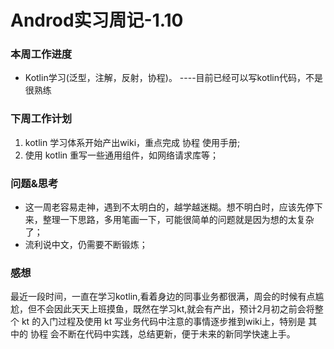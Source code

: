 # Androd实习周记-1.10

### 本周工作进度

- Kotlin学习(泛型，注解，反射，协程)。  ----目前已经可以写kotlin代码，不是很熟练

### 下周工作计划

1. kotlin 学习体系开始产出wiki，重点完成 协程 使用手册;
2. 使用 kotlin 重写一些通用组件，如网络请求库等；

### 问题&思考

- 这一周老容易走神，遇到不太明白的，越学越迷糊。想不明白时，应该先停下来，整理一下思路，多用笔画一下，可能很简单的问题就是因为想的太复杂了；
- 流利说中文，仍需要不断锻炼；

### 感想

最近一段时间，一直在学习kotlin,看着身边的同事业务都很满，周会的时候有点尴尬，但不会因此天天上班摸鱼，既然在学习kt,就会有产出，预计2月初之前会将整个 kt 的入门过程及使用 kt 写业务代码中注意的事情逐步推到wiki上，特别是 其中的 协程 会不断在代码中实践，总结更新，便于未来的新同学快速上手。


